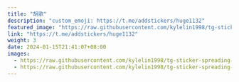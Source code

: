 ```yaml
---
title: "胡歌"
description: "custom_emoji: https://t.me/addstickers/huge1132"
featured_image: "https://raw.githubusercontent.com/kylelin1998/tg-sticker-spreading-worldwide-images/main/img/e68173a1-151e-41c1-a7ad-e62d64be405b.jpg"
link: "https://t.me/addstickers/huge1132"
weight: 3
date: 2024-01-15T21:41:07+08:00
images:
  - https://raw.githubusercontent.com/kylelin1998/tg-sticker-spreading-worldwide-images/main/img/e68173a1-151e-41c1-a7ad-e62d64be405b.jpg
  - https://raw.githubusercontent.com/kylelin1998/tg-sticker-spreading-worldwide-images/main/img/e2342bcb-8f28-4f33-968f-232b6684f974.jpg
---
```


